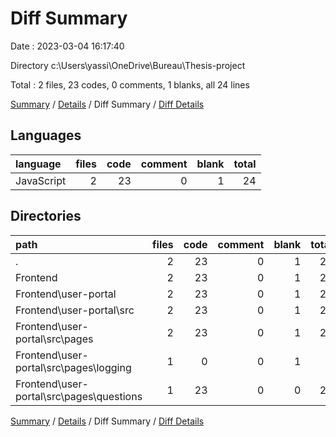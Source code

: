 # Diff Summary

Date : 2023-03-04 16:17:40

Directory c:\\Users\\yassi\\OneDrive\\Bureau\\Thesis-project

Total : 2 files,  23 codes, 0 comments, 1 blanks, all 24 lines

[Summary](results.md) / [Details](details.md) / Diff Summary / [Diff Details](diff-details.md)

## Languages
| language | files | code | comment | blank | total |
| :--- | ---: | ---: | ---: | ---: | ---: |
| JavaScript | 2 | 23 | 0 | 1 | 24 |

## Directories
| path | files | code | comment | blank | total |
| :--- | ---: | ---: | ---: | ---: | ---: |
| . | 2 | 23 | 0 | 1 | 24 |
| Frontend | 2 | 23 | 0 | 1 | 24 |
| Frontend\\user-portal | 2 | 23 | 0 | 1 | 24 |
| Frontend\\user-portal\\src | 2 | 23 | 0 | 1 | 24 |
| Frontend\\user-portal\\src\\pages | 2 | 23 | 0 | 1 | 24 |
| Frontend\\user-portal\\src\\pages\\logging | 1 | 0 | 0 | 1 | 1 |
| Frontend\\user-portal\\src\\pages\\questions | 1 | 23 | 0 | 0 | 23 |

[Summary](results.md) / [Details](details.md) / Diff Summary / [Diff Details](diff-details.md)